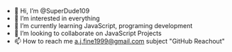 - 👋 Hi, I’m @SuperDude109
- 👀 I’m interested in everything
- 🌱 I’m currently learning JavaScript, programing development
- 💞️ I’m looking to collaborate on JavaScript Projects
- 📫 How to reach me a.j.fine1999@gmail.com subject "GitHub Reachout"

<!---
SuperDude109/SuperDude109 is a ✨ special ✨ repository because its `README.md` (this file) appears on your GitHub profile.
You can click the Preview link to take a look at your changes.
--->
